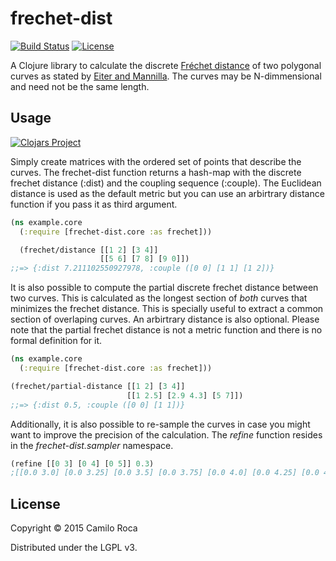 # frechet-dist
[![Build Status](https://travis-ci.org/carocad/frechet-dist.svg?branch=master)](https://travis-ci.org/carocad/frechet-dist)
[![License](https://img.shields.io/badge/license-LGPL%20v3-blue.svg)](https://github.com/carocad/frechet-dist/blob/master/LICENSE)

A Clojure library to calculate the discrete [Fréchet distance](https://en.wikipedia.org/wiki/Fr%C3%A9chet_distance) of two polygonal curves as
stated by [Eiter and Mannilla](http://citeseerx.ist.psu.edu/viewdoc/download?doi=10.1.1.90.937&rep=rep1&type=pdf).
The curves may be N-dimmensional and need not be the same length.

## Usage
[![Clojars Project](http://clojars.org/frechet-dist/latest-version.svg)](http://clojars.org/frechet-dist)

Simply create matrices with the ordered set of points that describe the curves.
The frechet-dist function returns a hash-map with the discrete frechet distance (:dist) and the coupling sequence (:couple). The Euclidean distance is used as the default metric but you can use an arbirtrary distance function if you pass it as third argument.
```Clojure
(ns example.core
  (:require [frechet-dist.core :as frechet]))

  (frechet/distance [[1 2] [3 4]]
                    [[5 6] [7 8] [9 0]])
;;=> {:dist 7.211102550927978, :couple ([0 0] [1 1] [1 2])}
```
It is also possible to compute the partial discrete frechet distance between two curves. This is calculated as the longest section of *both* curves that minimizes the frechet distance. This is specially useful to extract a common section of overlaping curves. An arbirtrary distance is also optional. Please note that the partial frechet distance is not a metric function and there is no formal definition for it.

```Clojure
(ns example.core
  (:require [frechet-dist.core :as frechet]))

(frechet/partial-distance [[1 2] [3 4]]
                          [[1 2.5] [2.9 4.3] [5 7]])
;;=> {:dist 0.5, :couple ([0 0] [1 1])}
```

Additionally, it is also possible to re-sample the curves in case you might want to improve the precision of the calculation. The *refine* function resides in the *frechet-dist.sampler* namespace.
```Clojure
(refine [[0 3] [0 4] [0 5]] 0.3)
;[[0.0 3.0] [0.0 3.25] [0.0 3.5] [0.0 3.75] [0.0 4.0] [0.0 4.25] [0.0 4.5] [0.0 4.75] [0 5]]
```

## License

Copyright © 2015 Camilo Roca

Distributed under the LGPL v3.

